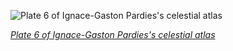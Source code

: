 
![Plate 6 of Ignace-Gaston Pardies's celestial atlas](https://upload.wikimedia.org/wikipedia/commons/thumb/d/d7/Ignace_Gaston_Pardies-Plate_6.jpg/750px-Ignace_Gaston_Pardies-Plate_6.jpg)

*[Plate 6 of Ignace-Gaston Pardies's celestial atlas](https://wikipedia.org/wiki/File:Ignace_Gaston_Pardies-Plate_6.jpg)*
